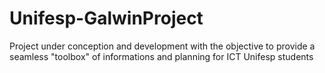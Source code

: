 # Unifesp-GalwinProject
Project under conception and development with the objective to provide a seamless "toolbox" of informations and planning for ICT Unifesp students
